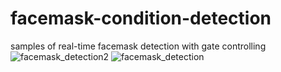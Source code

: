 # facemask-condition-detection



samples of real-time facemask detection with gate controlling
![facemask_detection2](https://user-images.githubusercontent.com/105539041/171257781-5885bd2d-0c79-426c-8923-773490902377.png)
![facemask_detection](https://user-images.githubusercontent.com/105539041/171257734-96013d76-acd0-45a1-9aac-30389b36140b.png)


